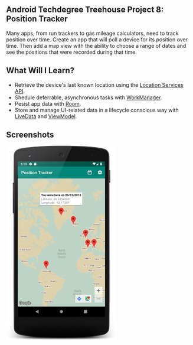 ## Android Techdegree Treehouse Project 8: Position Tracker
Many apps, from run trackers to gas mileage calculators, need to track position over time. Create an app that will poll a device for its position over time. Then add a map view with the ability to choose a range of dates and see the positions that were recorded during that time. 

## What Will I Learn?
*   Retrieve the device's last known location using the [Location Services API](https://developer.android.com/training/location/retrieve-current).
*   Shedule deferrable, asynchronous tasks with [WorkManager](https://developer.android.com/topic/libraries/architecture/workmanager).
*   Pesist app data with [Room](https://developer.android.com/topic/libraries/architecture/room).
*   Store and manage UI-related data in a lifecycle conscious way with [LiveData](https://developer.android.com/topic/libraries/architecture/livedata) and [ViewModel](https://developer.android.com/topic/libraries/architecture/viewmodel). 


## Screenshots
<img src="screenshot_position_tracker_00.png" width="300"/>
